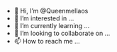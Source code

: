 - 👋 Hi, I’m @Queenmellaos
- 👀 I’m interested in ...
- 🌱 I’m currently learning ...
- 💞️ I’m looking to collaborate on ...
- 📫 How to reach me ...

<!---
Queenmellaos/Queenmellaos is a ✨ special ✨ repository because its `README.md` (this file) appears on your GitHub profile.
You can click the Preview link to take a look at your changes.
--->
